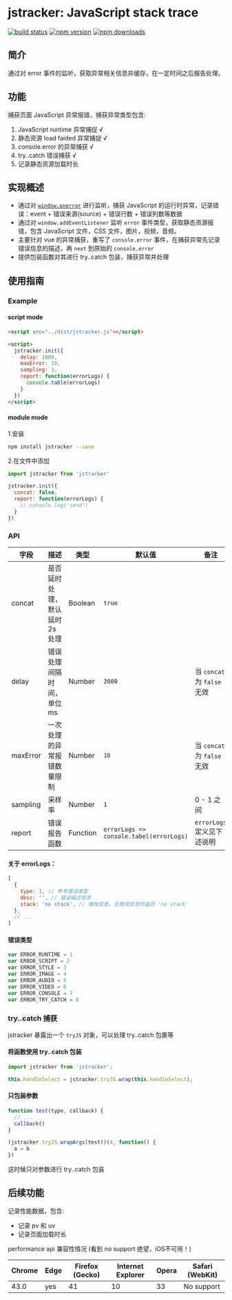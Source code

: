 # jstracker: JavaScript stack trace

[![build status](https://img.shields.io/travis/CurtisCBS/monitor/master.svg?style=flat-square)](https://travis-ci.org/CurtisCBS/monitor)
[![npm version](https://img.shields.io/npm/v/jstracker.svg?style=flat-square)](https://www.npmjs.com/package/jstracker)
[![npm downloads](https://img.shields.io/npm/dm/jstracker.svg?style=flat-square)](https://www.npmjs.com/package/jstracker)

## 简介

通过对 error 事件的监听，获取异常相关信息并缓存，在一定时间之后报告处理。

## 功能

捕获页面 JavaScript 异常报错，捕获异常类型包含:

1. JavaScript runtime 异常捕捉 √
2. 静态资源 load faided 异常捕捉 √
3. console.error 的异常捕获 √
4. try..catch 错误捕获 √
5. 记录静态资源加载时长

## 实现概述

* 通过对 [`window.onerror`](https://developer.mozilla.org/en/docs/Web/API/GlobalEventHandlers/onerror) 进行监听，捕获 JavaScript 的运行时异常，记录错误：event + 错误来源(source) + 错误行数 + 错误列数等数据
* 通过对 `window.addEventListener` 监听 `error` 事件类型，获取静态资源报错，包含 JavaScript 文件，CSS 文件，图片，视频，音频。
* 主要针对 vue 的异常捕获，重写了 `console.error` 事件，在捕获异常先记录错误信息的描述，再 `next` 到原始的 `console.error`
* 提供包装函数对其进行 try..catch 包装，捕获异常并处理

## 使用指南

### Example

#### script mode

```html
<script src="../dist/jstracker.js"></script>

<script>
  jstracker.init({
    delay: 1000,
    maxError: 10,
    sampling: 1,
    report: function(errorLogs) {
      console.table(errorLogs)
    }
  })
</script>
```

#### module mode

1.安装

```sh
npm install jstracker --save
```

2.在文件中添加

```javascript
import jstracker from 'jstracker'

jstracker.init({
  concat: false,
  report: function(errorLogs) {
    // console.log('send')
  }
})
```

### API

| 字段       | 描述                | 类型       | 默认值                                     | 备注                      |
| -------- | ----------------- | -------- | --------------------------------------- | ----------------------- |
| concat   | 是否延时处理，默认延时 2s 处理 | Boolean  | `true`                                  |                         |
| delay    | 错误处理间隔时间，单位 ms    | Number   | `2000`                                  | 当 `concat` 为 `false` 无效 |
| maxError | 一次处理的异常报错数量限制     | Number   | `16`                                    | 当 `concat` 为 `false` 无效 |
| sampling | 采样率               | Number   | `1`                                     | 0 - 1 之间                |
| report   | 错误报告函数            | Function | `errorLogs => console.tabel(errorLogs)` | `errorLogs` 定义见下述说明     |

#### 关于 errorLogs：

```javascript
[
  {
    type: 1, // 参考错误类型
    desc: '', // 错误描述信息
    stack: 'no stack', // 堆栈信息。无堆栈信息时返回 'no stack'
  },
  // ...
]
```

#### 错误类型

```javascript
var ERROR_RUNTIME = 1
var ERROR_SCRIPT = 2
var ERROR_STYLE = 3
var ERROR_IMAGE = 4
var ERROR_AUDIO = 5
var ERROR_VIDEO = 6
var ERROR_CONSOLE = 7
var ERROR_TRY_CATCH = 8
```

### try..catch 捕获

jstracker 暴露出一个 `tryJS` 对象，可以处理 try..catch 包裹等

#### 将函数使用 try..catch 包装

```javascript
import jstracker from 'jstracker';

this.handleSelect = jstracker.tryJS.wrap(this.handleSelect);
```

#### 只包装参数

```javascript
function test(type, callback) {
  // ...
  callback()
}

(jstracker.tryJS.wrapArgs(test))(4, function() {
  a = b
})
```

这时候只对参数进行 try..catch 包装

## 后续功能

记录性能数据，包含:

* 记录 pv 和 uv
* 记录页面加载时长

performance api 兼容性情况 (看到 no support 绝望，iOS不可用！)

| Chrome | Edge | Firefox (Gecko) | Internet Explorer | Opera | Safari (WebKit) |
| ------ | ---- | --------------- | ----------------- | ----- | --------------- |
| 43.0   | yes  | 41              | 10                | 33    | No support      |
